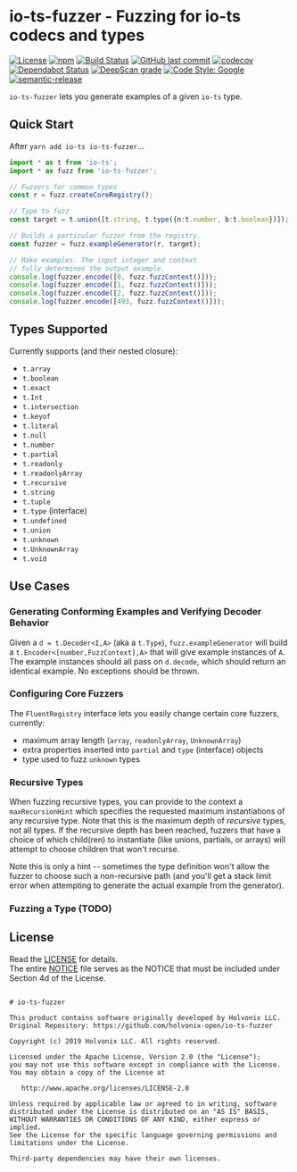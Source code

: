 # io-ts-fuzzer - Fuzzing for io-ts codecs and types

[![License](https://img.shields.io/badge/License-Apache%202.0-blue.svg)](./LICENSE) [![npm](https://img.shields.io/npm/v/io-ts-fuzzer.svg)](https://www.npmjs.com/package/io-ts-fuzzer) [![Build Status](https://travis-ci.com/holvonix-open/io-ts-fuzzer.svg?branch=master)](https://travis-ci.com/holvonix-open/io-ts-fuzzer) [![GitHub last commit](https://img.shields.io/github/last-commit/holvonix-open/io-ts-fuzzer.svg)](https://github.com/holvonix-open/io-ts-fuzzer/commits) [![codecov](https://codecov.io/gh/holvonix-open/io-ts-fuzzer/branch/master/graph/badge.svg)](https://codecov.io/gh/holvonix-open/io-ts-fuzzer) [![Dependabot Status](https://api.dependabot.com/badges/status?host=github&repo=holvonix-open/io-ts-fuzzer)](https://dependabot.com) [![DeepScan grade](https://deepscan.io/api/teams/4465/projects/6653/branches/56883/badge/grade.svg)](https://deepscan.io/dashboard#view=project&tid=4465&pid=6653&bid=56883) [![Code Style: Google](https://img.shields.io/badge/code%20style-google-blueviolet.svg)](https://github.com/google/gts) [![semantic-release](https://img.shields.io/badge/%20%20%F0%9F%93%A6%F0%9F%9A%80-semantic--release-e10079.svg)](https://github.com/semantic-release/semantic-release)

`io-ts-fuzzer` lets you generate examples of a given `io-ts` type.

## Quick Start

After `yarn add io-ts io-ts-fuzzer`...

````typescript
import * as t from 'io-ts';
import * as fuzz from 'io-ts-fuzzer';

// Fuzzers for common types
const r = fuzz.createCoreRegistry();

// Type to fuzz
const target = t.union([t.string, t.type({n:t.number, b:t.boolean})]);

// Builds a particular fuzzer from the registry.
const fuzzer = fuzz.exampleGenerator(r, target);

// Make examples. The input integer and context
// fully determines the output example.
console.log(fuzzer.encode([0, fuzz.fuzzContext()]));
console.log(fuzzer.encode([1, fuzz.fuzzContext()]));
console.log(fuzzer.encode([2, fuzz.fuzzContext()]));
console.log(fuzzer.encode([493, fuzz.fuzzContext()]));
````

## Types Supported

Currently supports (and their nested closure):

* `t.array`
* `t.boolean`
* `t.exact`
* `t.Int`
* `t.intersection`
* `t.keyof`
* `t.literal`
* `t.null`
* `t.number`
* `t.partial`
* `t.readonly`
* `t.readonlyArray`
* `t.recursive`
* `t.string`
* `t.tuple`
* `t.type` (interface)
* `t.undefined`
* `t.union`
* `t.unknown`
* `t.UnknownArray`
* `t.void`

## Use Cases

### Generating Conforming Examples and Verifying Decoder Behavior

Given a `d = t.Decoder<I,A>` (aka a `t.Type`), `fuzz.exampleGenerator` will
build a `t.Encoder<[number,FuzzContext],A>` that will give example instances of `A`.
The example instances should all pass on `d.decode`, which should return
an identical example.  No exceptions should be thrown.

### Configuring Core Fuzzers

The `FluentRegistry` interface lets you easily change certain core
fuzzers, currently:

* maximum array length (`array`, `readonlyArray`, `UnknownArray`)
* extra properties inserted into `partial` and `type` (interface) objects
* type used to fuzz `unknown` types

### Recursive Types

When fuzzing recursive types, you can provide to the context
a `maxRecursionHint` which specifies the requested maximum
instantiations of any recursive type.  Note that this is the
maximum depth of *recursive* types, not all types.  If the
recursive depth has been reached, fuzzers that have a choice
of which child(ren) to instantiate (like unions, partials,
or arrays) will attempt to choose children that won't recurse.

Note this is only a hint -- sometimes the type definition won't allow the fuzzer to choose such a non-recursive path
(and you'll get a stack limit error when attempting to
generate the actual example from the generator).

### Fuzzing a Type (TODO)


## License

Read the [LICENSE](LICENSE) for details.  
The entire [NOTICE](NOTICE) file serves as the NOTICE that must be included under
Section 4d of the License.

````

# io-ts-fuzzer

This product contains software originally developed by Holvonix LLC.
Original Repository: https://github.com/holvonix-open/io-ts-fuzzer

Copyright (c) 2019 Holvonix LLC. All rights reserved.

Licensed under the Apache License, Version 2.0 (the "License");
you may not use this software except in compliance with the License.
You may obtain a copy of the License at

   http://www.apache.org/licenses/LICENSE-2.0

Unless required by applicable law or agreed to in writing, software
distributed under the License is distributed on an "AS IS" BASIS,
WITHOUT WARRANTIES OR CONDITIONS OF ANY KIND, either express or implied.
See the License for the specific language governing permissions and
limitations under the License.

Third-party dependencies may have their own licenses.

````
